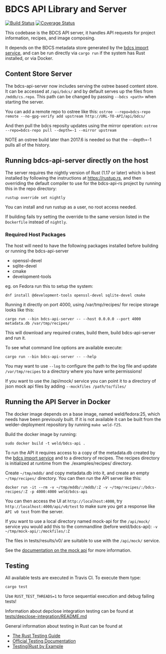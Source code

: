 # BDCS API Library and Server

[![Build Status](https://travis-ci.org/weldr/bdcs-api-rs.svg?branch=master)](https://travis-ci.org/weldr/bdcs-api-rs)
[![Coverage Status](https://coveralls.io/repos/github/weldr/bdcs-api-rs/badge.svg?branch=master)](https://coveralls.io/github/weldr/bdcs-api-rs?branch=master)

This codebase is the BDCS API server, it handles API requests for project
information, recipes, and image composing.

It depends on the BDCS metadata store generated by the [bdcs import
service](https://github.com/weldr/bdcs), and can be run directly via `cargo
run` if the system has Rust installed, or via Docker.

## Content Store Server

The bdcs-api-server now includes serving the ostree based content store. It can be accessed at
`/api/bdcs/` and by default serves up the files from `/mddb/cs.repo`. This path can be changed
by passing `--bdcs <path>` when starting the server.

You can add a remote repo to ostree like this:
`ostree --repo=bdcs-repo remote --no-gpg-verify add upstream http://URL-TO-API/api/bdcs/`

And then pull the bdcs reposity updates using the mirror operation:
`ostree --repo=bdcs-repo pull --depth=-1 --mirror upstream`

NOTE an ostree build later than 2017.6 is needed so that the --depth=-1 pulls all of the history.

## Running bdcs-api-server directly on the host

The server requires the nightly version of Rust (1.17 or later)
which is best installed by
following the instructions at https://rustup.rs, and then overriding the
default compiler to use for the bdcs-api-rs project by running this in the repo
directory:

`rustup override set nightly`

You can install and run rustup as a user, no root access needed.

If building fails try setting the override to the same version listed in the `Dockerfile` instead of `nightly`.

### Required Host Packages
The host will need to have the following packages installed before building or running the bdcs-api-server
* openssl-devel
* sqlite-devel
* cmake
* development-tools

eg. on Fedora run this to setup the system:

`dnf install @development-tools openssl-devel sqlite-devel cmake`

Running it directly on port 4000, using /var/tmp/recipes/ for recipe storage
looks like this:

`cargo run --bin bdcs-api-server -- --host 0.0.0.0 --port 4000 metadata.db /var/tmp/recipes/`

This will download any required crates, build them, build bdcs-api-server and run it.

To see what command line options are available execute:

`cargo run --bin bdcs-api-server -- --help`

You may want to use `--log` to configure the path to the log file and update
`/var/tmp/recipes` to a directory where you have write permissions!

If you want to use the /api/mock/ service you can point it to a directory of
json mock api files by adding `--mockfiles /path/to/files/`


## Running the API Server in Docker

The docker image depends on a base image, named weld/fedora:25, which needs
have been previously built. If it is not available it can be built from
the welder-deployment repository by running `make weld-f25`.

Build the docker image by running:

`sudo docker build -t weld/bdcs-api .`

To run the API it requires access to a copy of the metadata.db created by the
[bdcs import service](https://github.com/weldr/bdcs) and to a directory of
recipes. The recipes directory is initialized at runtime from the
./examples/recipes/ directory.

Create `~/tmp/mddb/` and copy metadata.db into it, and create an empty
`~/tmp/recipes/` directory. You can then run the API server like this:

`docker run -it --rm -v ~/tmp/mddb/:/mddb/:Z -v ~/tmp/recipes/:/bdcs-recipes/:Z -p 4000:4000 weld/bdcs-api`

You can then access the UI at `http://localhost:4000`, try `http://localhost:4000/api/v0/test` to
make sure you get a response like `API v0 test` from the server.

If you want to use a local directory named mock-api for the `/api/mock/`
service you would add this to the commandline (before weld/bdcs-api):
`-v ~/tmp/mock-api/:/mockfiles/:Z`

The files in tests/results/v0/ are suitable to use with the `/api/mock/` service.

See the [documentation on the mock api](src/api/mock.rs) for more information.

## Testing

All available tests are executed in Travis CI. To execute them type:

`cargo test`

Use `RUST_TEST_THREADS=1` to force sequential execution and debug failing tests!

Information about depclose integration testing can be found at
[tests/depclose-integration/README.md](blob/master/tests/depclose-integration/)

General information about testing in Rust can be found at

* [The Rust Testing Guide](http://aturon.github.io/stability-dashboard/guide-testing.html)
* [Official Testing Documentation](https://doc.rust-lang.org/book/testing.html)
* [Testing|Rust by Example](http://rustbyexample.com/meta/test.html)
